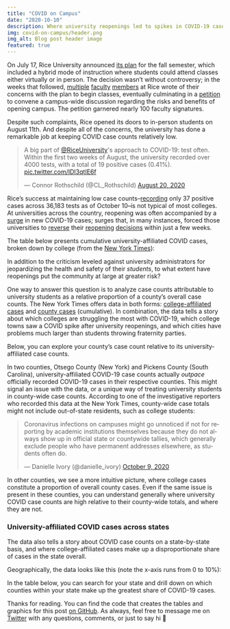 ```yaml
---
title: "COVID on Campus"
date: "2020-10-10"
description: Where university reopenings led to spikes in COVID-19 case counts
img: covid-on-campus/header.png
img_alt: Blog post header image
featured: true
---
```


On July 17, Rice University announced [its
plan](https://coronavirus.rice.edu/news/message-president-leebron-july-17)
for the fall semester, which included a hybrid mode of instruction where
students could attend classes either virtually or in person. The
decision wasn’t without controversy; in the weeks that followed,
[multiple](https://www.ricethresher.org/article/2020/08/return-to-campus-but-to-what-end)
[faculty](https://www.ricethresher.org/article/2020/07/letter-to-the-editor-on-returning-to-the-classroom)
[members](https://www.ricethresher.org/article/2020/07/letter-to-the-editor-re-evaluate-return-to-campus)
at Rice wrote of their concerns with the plan to begin classes,
eventually culminating in a
[petition](https://www.ricethresher.org/article/2020/08/faculty-senate-will-meet-to-discuss-risks-and-benefits-of-returning-to-campus)
to convene a campus-wide discussion regarding the risks and benefits of
opening campus. The petition garnered nearly 100 faculty signatures.

Despite such complaints, Rice opened its doors to in-person students on
August 11th. And despite all of the concerns, the university has done a
remarkable job at keeping COVID case counts relatively low.

<blockquote class="twitter-tweet"><p lang="en" dir="ltr">A big part of <a href="https://twitter.com/RiceUniversity?ref_src=twsrc%5Etfw">@RiceUniversity</a>&#39;s approach to COVID-19: test often. Within the first two weeks of August, the university recorded over 4000 tests, with a total of 19 positive cases (0.41%). <a href="https://t.co/IDI3qtIE6f">pic.twitter.com/IDI3qtIE6f</a></p>&mdash; Connor Rothschild (@CL_Rothschild) <a href="https://twitter.com/CL_Rothschild/status/1296495845664272386?ref_src=twsrc%5Etfw">August 20, 2020</a></blockquote> <script async src="https://platform.twitter.com/widgets.js" charset="utf-8"></script>

Rice’s success at maintaining low case
counts–[recording](https://coronavirus.rice.edu/) only 37 positive cases
across 36,183 tests as of October 10–is not typical of most colleges. At
universities across the country, reopening was often accompanied by a
[surge](https://apnews.com/article/virus-outbreak-indiana-muncie-b62eacec9bd3fff89eeab1a8de72f819)
in new COVID-19 cases; surges that, in many instances, forced those
universities to
[reverse](https://www.jsonline.com/story/news/education/2020/09/09/uw-madison-pauses-person-classes-two-weeks/5766409002/)
their
[reopening](https://www.nytimes.com/2020/08/17/us/unc-chapel-hill-covid.html)
[decisions](https://www.usnews.com/news/education-news/articles/2020-09-08/facing-coronavirus-spikes-colleges-send-students-home-against-the-warnings-of-public-health-officials)
within just a few weeks.

The table below presents cumulative university-affiliated COVID cases,
broken down by college (from the [New York
Times](https://github.com/nytimes/covid-19-data/tree/master/colleges)):

<TableHandler src="post/covid-on-campus/table1.png" alt="A table showcasing universities that have the greatest number of COVID-19 cases. University of Georgia leads the pack at 3888 cases. Last updated October 11, 2020" link="http://connorrothschild.github.io/v2/post/covid-on-campus/"></TableHandler>

In addition to the criticism leveled against university administrators
for jeopardizing the health and safety of their _students_, to what
extent have reopenings put the community at large at greater risk?

One way to answer this question is to analyze case counts attributable
to university students as a relative proportion of a county’s overall
case counts. The New York Times offers data in both forms:
[college-affiliated
cases](https://github.com/nytimes/covid-19-data/tree/master/colleges)
and [county
cases](https://github.com/nytimes/covid-19-data/blob/master/live/us-counties.csv)
(cumulative). In combination, the data tells a story about which
colleges are struggling the most with COVID-19, which college towns saw
a COVID spike after university reopenings, and which cities have
problems much larger than students throwing fraternity parties.

Below, you can explore your county’s case count relative to its
university-affiliated case counts.

<TableHandler src="post/covid-on-campus/table2.png" alt="A table showcasing counties that have the greatest number of COVID-19 cases attributable to colleges. Pickens, South Carolina is expanded, showcasing two universities which account for 105% of the county's total cases. Last updated October 11, 2020" link="http://connorrothschild.github.io/v2/post/covid-on-campus/"></TableHandler>

In two counties, Otsego County (New York) and Pickens County (South
Carolina), university-affiliated COVID-19 case counts actually _outpace_
officially recorded COVID-19 cases in their respective counties. This
might signal an issue with the data, or a unique way of treating
university students in county-wide case counts. According to one of the
investigative reporters who recorded this data at the New York Times,
county-wide case totals might not include out-of-state residents, such
as college students:

<blockquote class="twitter-tweet"><p lang="en" dir="ltr">Coronavirus infections on campuses might go unnoticed if not for reporting by academic institutions themselves because they do not always show up in official state or countywide tallies, which generally exclude people who have permanent addresses elsewhere, as students often do.</p>&mdash; Danielle Ivory (@danielle_ivory) <a href="https://twitter.com/danielle_ivory/status/1314597852782489602?ref_src=twsrc%5Etfw">October 9, 2020</a></blockquote> <script async src="https://platform.twitter.com/widgets.js" charset="utf-8"></script>

In other counties, we see a more intuitive picture, where college cases
constitute a proportion of overall county cases. Even if the same issue
is present in these counties, you can understand generally where
university COVID case counts are high relative to their county-wide
totals, and where they are not.

### University-affiliated COVID cases across states

The data also tells a story about COVID case counts on a state-by-state
basis, and where college-affiliated cases make up a disproportionate
share of cases in the state overall.

Geographically, the data looks like this (note the x-axis runs from 0 to
10%):

<InlineImage src="post/covid-on-campus/geofacet_processed.png" alt="A geofaceted map that shows percent of COVID cases attributable to colleges, by US state. Each state ranges between 0 and 10% of total cases attributable to colleges."></InlineImage>

In the table below, you can search for your state and drill down on
which counties within your state make up the greatest share of COVID-19
cases.

<TableHandler src="post/covid-on-campus/table3.png" alt="A table showcasing states that have the greatest number of COVID-19 cases attributable to colleges. Wyoming (number 1) is expanded, showcasing three universities which account for 7% of the state's total cases. Last updated October 11, 2020" link="http://connorrothschild.github.io/v2/post/covid-on-campus/"></TableHandler>

Thanks for reading. You can find the code that creates the tables and
graphics for this post [on
GitHub](https://github.com/connorrothschild/connorrothschild.com/tree/master/content/post/covid-on-campus/index.Rmd).
As always, feel free to message me on
[Twitter](https://twitter.com/CL_Rothschild) with any questions,
comments, or just to say hi 🙂
